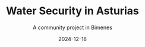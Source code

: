 ---
title: Water Security in Asturias
subtitle: A community project in Bimenes
layout: default
modal-id: 1
date: 2024-12-18
img: escape.png
thumbnail: escape.png
alt: image-alt
project-date: January 2025
client: Local water authority
category: Quantitative and qualitative hydrological catchment evaluation
description: In our municipality water is managed by a group of neighbours. However, nobody is aware of the quality and quantatiy available in our catchment. Together with the University of Oviedo we are researching our catchment to secure the quality and availability of our catchment now and in the future.

---